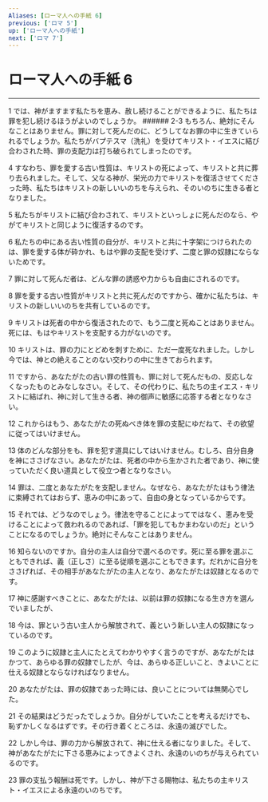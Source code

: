 ```yaml
---
Aliases: [ローマ人への手紙 6]
previous: ['ロマ 5']
up: ['ローマ人への手紙']
next: ['ロマ 7']
---
```

# ローマ人への手紙 6

***




1 
では、神がますます私たちを恵み、赦し続けることができるように、私たちは罪を犯し続けるほうがよいのでしょうか。 ###### 2-3 もちろん、絶対にそんなことはありません。罪に対して死んだのに、どうしてなお罪の中に生きていられるでしょうか。私たちがバプテスマ（洗礼）を受けてキリスト・イエスに結び合わされた時、罪の支配力は打ち破られてしまったのです。 



4 
すなわち、罪を愛する古い性質は、キリストの死によって、キリストと共に葬り去られました。そして、父なる神が、栄光の力でキリストを復活させてくださった時、私たちはキリストの新しいいのちを与えられ、そのいのちに生きる者となりました。 



5 
私たちがキリストに結び合わされて、キリストといっしょに死んだのなら、やがてキリストと同じように復活するのです。 



6 
私たちの中にある古い性質の自分が、キリストと共に十字架につけられたのは、罪を愛する体が砕かれ、もはや罪の支配を受けず、二度と罪の奴隷にならないためです。 



7 
罪に対して死んだ者は、どんな罪の誘惑や力からも自由にされるのです。 



8 
罪を愛する古い性質がキリストと共に死んだのですから、確かに私たちは、キリストの新しいいのちを共有しているのです。 



9 
キリストは死者の中から復活されたので、もう二度と死ぬことはありません。死には、もはやキリストを支配する力がないのです。 



10 
キリストは、罪の力にとどめを刺すために、ただ一度死なれました。しかし今では、神との絶えることのない交わりの中に生きておられます。 



11 
ですから、あなたがたの古い罪の性質も、罪に対して死んだもの、反応しなくなったものとみなしなさい。そして、その代わりに、私たちの主イエス・キリストに結ばれ、神に対して生きる者、神の御声に敏感に応答する者となりなさい。 



12 
これからはもう、あなたがたの死ぬべき体を罪の支配にゆだねて、その欲望に従ってはいけません。 



13 
体のどんな部分をも、罪を犯す道具にしてはいけません。むしろ、自分自身を神にささげなさい。あなたがたは、死者の中から生かされた者であり、神に使っていただく良い道具として役立つ者となりなさい。 



14 
罪は、二度とあなたがたを支配しません。なぜなら、あなたがたはもう律法に束縛されてはおらず、恵みの中にあって、自由の身となっているからです。 



15 
それでは、どうなのでしょう。律法を守ることによってではなく、恵みを受けることによって救われるのであれば、「罪を犯してもかまわないのだ」ということになるのでしょうか。絶対にそんなことはありません。 



16 
知らないのですか。自分の主人は自分で選べるのです。死に至る罪を選ぶこともできれば、義（正しさ）に至る従順を選ぶこともできます。だれかに自分をささげれば、その相手があなたがたの主人となり、あなたがたは奴隷となるのです。 



17 
神に感謝すべきことに、あなたがたは、以前は罪の奴隷になる生き方を選んでいましたが、 



18 
今は、罪という古い主人から解放されて、義という新しい主人の奴隷になっているのです。 



19 
このように奴隷と主人にたとえてわかりやすく言うのですが、あなたがたはかつて、あらゆる罪の奴隷でしたが、今は、あらゆる正しいこと、きよいことに仕える奴隷とならなければなりません。 



20 
あなたがたは、罪の奴隷であった時には、良いことについては無関心でした。 



21 
その結果はどうだったでしょうか。自分がしていたことを考えるだけでも、恥ずかしくなるはずです。その行き着くところは、永遠の滅びでした。 



22 
しかし今は、罪の力から解放されて、神に仕える者になりました。そして、神があなたがたに下さる恵みによってきよくされ、永遠のいのちが与えられているのです。 



23 
罪の支払う報酬は死です。しかし、神が下さる賜物は、私たちの主キリスト・イエスによる永遠のいのちです。
